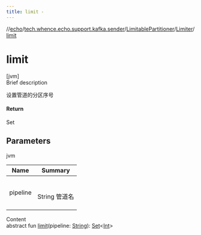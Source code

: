 ```yaml
---
title: limit -
---
```

//[echo](../../../index.md)/[tech.whence.echo.support.kafka.sender](../../index.md)/[LimitablePartitioner](../index.md)/[Limiter](index.md)/[limit](limit.md)



# limit  
[jvm]  
Brief description  


设置管道的分区序号



#### Return  


Set<Int>



## Parameters  
  
jvm  
  
|  Name|  Summary| 
|---|---|
| pipeline| <br><br>String 管道名<br><br>
  
  
Content  
abstract fun [limit](limit.md)(pipeline: [String](https://kotlinlang.org/api/latest/jvm/stdlib/kotlin/-string/index.html)): [Set](https://kotlinlang.org/api/latest/jvm/stdlib/kotlin.collections/-set/index.html)<[Int](https://kotlinlang.org/api/latest/jvm/stdlib/kotlin/-int/index.html)>  



